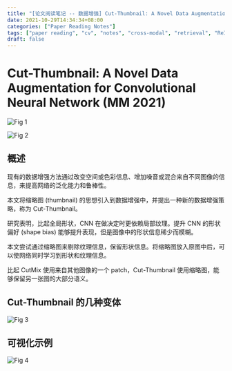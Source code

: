 ```yaml
---
title: "[论文阅读笔记 -- 数据增强] Cut-Thumbnail: A Novel Data Augmentation for CNN (MM 2021)"
date: 2021-10-29T14:34:34+08:00
categories: ["Paper Reading Notes"]
tags: ["paper reading", "cv", "notes", "cross-modal", "retrieval", "ReID", "occluded", "knowledge distillation"]
draft: false
---
```


# Cut-Thumbnail: A Novel Data Augmentation for Convolutional Neural Network (MM 2021)

![Fig 1](/images/2021/PRN107/1.png)

![Fig 2](/images/2021/PRN107/2.png)

## 概述

现有的数据增强方法通过改变空间或色彩信息、增加噪音或混合来自不同图像的信息，来提高网络的泛化能力和鲁棒性。  

本文将缩略图 (thumbnail) 的思想引入到数据增强中，并提出一种新的数据增强策略，称为 Cut-Thumbnail。  

研究表明，比起全局形状，CNN 在做决定时更依赖局部纹理。提升 CNN 的形状偏好 (shape bias) 能够提升表现，但是图像中的形状信息稀少而模糊。  

本文尝试通过缩略图来剔除纹理信息，保留形状信息。将缩略图放入原图中后，可以使网络同时学习到形状和纹理信息。  

比起 CutMix 使用来自其他图像的一个 patch，Cut-Thumbnail 使用缩略图，能够保留另一张图的大部分语义。  

## Cut-Thumbnail 的几种变体

![Fig 3](/images/2021/PRN107/3.png)

## 可视化示例

![Fig 4](/images/2021/PRN107/4.png)
